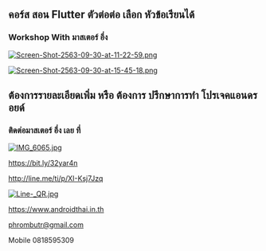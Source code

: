 ##  คอร์ส สอน Flutter ตัวต่อต่อ เลือก หัวข้อเรียนได้
### Workshop With มาสเตอร์ อึ่ง

[![Screen-Shot-2563-09-30-at-11-22-59.png](https://i.postimg.cc/rsDnMrkm/Screen-Shot-2563-09-30-at-11-22-59.png)](https://postimg.cc/gLPqKrrF)

[![Screen-Shot-2563-09-30-at-15-45-18.png](https://i.postimg.cc/tgD265RJ/Screen-Shot-2563-09-30-at-15-45-18.png)](https://postimg.cc/VSrqQXCP)

## ต้องการรายละเอียดเพิ่ม หรือ ต้องการ ปรึกษาการทำ โปรเจคแอนดรอยด์
### ติดต่อมาสเตอร์ อึ่ง เลย ที่

[![IMG_6065.jpg](https://s26.postimg.cc/kajrs6fbt/IMG_6065.jpg)](https://postimg.cc/image/7j5llo5jp/)

https://bit.ly/32yar4n

http://line.me/ti/p/XI-Ksj7Jzq

[![Line-_QR.jpg](https://s26.postimg.cc/dwuoozv15/Line-_QR.jpg)](https://postimg.cc/image/mrvizijth/)

https://www.androidthai.in.th

phrombutr@gmail.com

Mobile 0818595309
